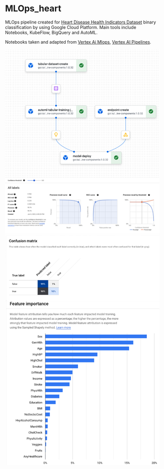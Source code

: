 # MLOps_heart

MLOps pipeline created for [Heart Disease Health Indicators Dataset](https://www.kaggle.com/datasets/alexteboul/heart-disease-health-indicators-dataset?resource=download) binary classification by using Google Cloud Platform. Main tools include Notebooks, KubeFlow, BigQuery and AutoML.

Notebooks taken and adapted from [Vertex Ai Mlops](https://github.com/statmike/vertex-ai-mlops), [Vertex AI Pipelines](https://github.com/GoogleCloudPlatform/vertex-ai-samples/blob/main/notebooks/official/model_evaluation/automl_tabular_classification_model_evaluation.ipynb).

![KubeFlow pipeline](/assets/pipeline.png "KubeFlow pipeline")
![Results](/assets/results.png "Results")
![Confusion matrix](/assets/confusion_matrix.png "Confusion matrix")
![Feature importance](/assets/importance.png "Feature importance")
